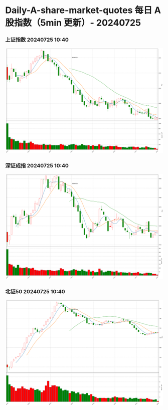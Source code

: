 
# Daily-A-share-market-quotes 每日 A 股指数（5min 更新）- 20240725

### 上证指数 20240725 10:40
![](./fig/2024/7/20240725-sh000001.png)

### 深证成指 20240725 10:40
![](./fig/2024/7/20240725-sz399001.png)

### 北证50 20240725 10:40
![](./fig/2024/7/20240725-bj899050.png)
